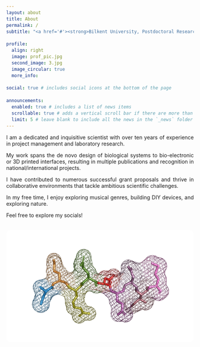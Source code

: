 ```yaml
---
layout: about
title: About
permalink: /
subtitle: "<a href='#'><strong>Bilkent University, Postdoctoral Researcher</strong></a>, <strong>National Institute of Materials Science and Nanotechnology</strong>"

profile:
  align: right
  image: prof_pic.jpg
  second_image: 3.jpg
  image_circular: true
  more_info: 

social: true # includes social icons at the bottom of the page

announcements:
  enabled: true # includes a list of news items
  scrollable: true # adds a vertical scroll bar if there are more than 3 news items
  limit: 5 # leave blank to include all the news in the `_news` folder
---
```


<div style="text-align: justify;">
  <p>I am a dedicated and inquisitive scientist with over ten years of experience in project management and laboratory research.</p>

  <p>My work spans the de novo design of biological systems to bio-electronic or 3D printed interfaces, resulting in multiple publications and recognition in national/international projects.</p>

  <p>I have contributed to numerous successful grant proposals and thrive in collaborative environments that tackle ambitious scientific challenges.</p>

  <p>In my free time, I enjoy exploring musical genres, building DIY devices, and exploring nature.</p>

  <p>Feel free to explore my socials!</p>

  <!-- Bottom Image -->
  <div style="text-align: center; margin-top: 2rem;">
    <img src="/assets/img/my_protein_figure.png" 
         alt="Bottom Image" 
         style="width: 700px; height: 300px; object-fit: cover; border-radius: 10px;">
  </div>
</div>
